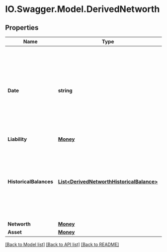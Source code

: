 # IO.Swagger.Model.DerivedNetworth
## Properties

Name | Type | Description | Notes
------------ | ------------- | ------------- | -------------
**Date** | **string** | The date as of when the networth information is provided.&lt;br&gt;&lt;br&gt;&lt;b&gt;Applicable containers&lt;/b&gt;: bank, creditcard, investment, insurance, realEstate, loan&lt;br&gt; | [optional] 
**Liability** | [**Money**](Money.md) |  | [optional] 
**HistoricalBalances** | [**List&lt;DerivedNetworthHistoricalBalance&gt;**](DerivedNetworthHistoricalBalance.md) | Balances of the accounts over the period of time.&lt;br&gt;&lt;br&gt;&lt;b&gt;Applicable containers&lt;/b&gt;: bank, creditcard, investment, insurance, realEstate, loan&lt;br&gt; | [optional] 
**Networth** | [**Money**](Money.md) |  | [optional] 
**Asset** | [**Money**](Money.md) |  | [optional] 

[[Back to Model list]](../README.md#documentation-for-models) [[Back to API list]](../README.md#documentation-for-api-endpoints) [[Back to README]](../README.md)

